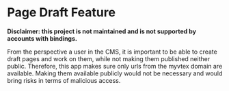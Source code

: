 

# Page Draft Feature

**Disclaimer: this project is not maintained and is not supported by accounts with bindings.**

From the perspective a user in the CMS, it is important to be able to create draft pages and work on them, while not making them published neither public. Therefore, this app makes sure only urls from the myvtex domain are available. Making them available publicly would not be necessary and would bring risks in terms of malicious access.
